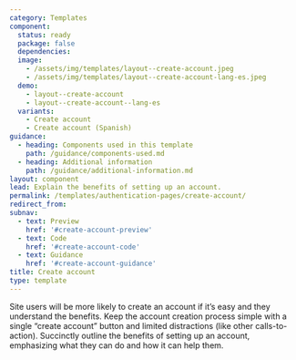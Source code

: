 ```yaml
---
category: Templates
component:
  status: ready
  package: false
  dependencies:
  image:
    - /assets/img/templates/layout--create-account.jpeg
    - /assets/img/templates/layout--create-account-lang-es.jpeg
  demo:
    - layout--create-account
    - layout--create-account--lang-es
  variants:
    - Create account
    - Create account (Spanish)
guidance:
  - heading: Components used in this template
    path: /guidance/components-used.md
  - heading: Additional information
    path: /guidance/additional-information.md
layout: component
lead: Explain the benefits of setting up an account.
permalink: /templates/authentication-pages/create-account/
redirect_from:
subnav:
  - text: Preview
    href: '#create-account-preview'
  - text: Code
    href: '#create-account-code'
  - text: Guidance
    href: '#create-account-guidance'
title: Create account
type: template
---
```


Site users will be more likely to create an account if it’s easy and they understand the benefits. Keep the account creation process simple with a single “create account” button and limited distractions (like other calls-to-action). Succinctly outline the benefits of setting up an account, emphasizing what they can do and how it can help them.

